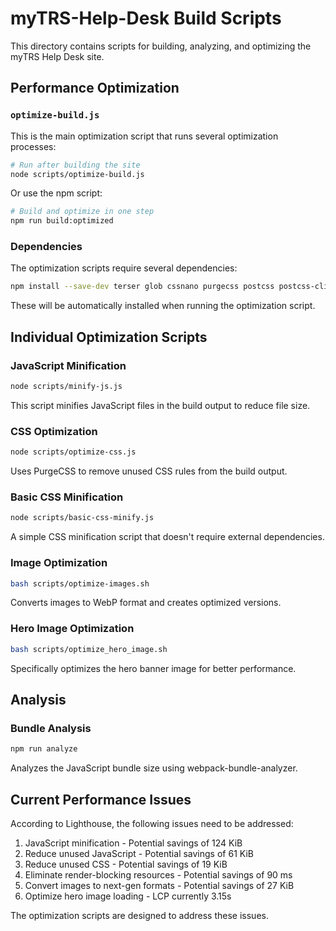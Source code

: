 # myTRS-Help-Desk Build Scripts

This directory contains scripts for building, analyzing, and optimizing the myTRS Help Desk site.

## Performance Optimization

### `optimize-build.js`

This is the main optimization script that runs several optimization processes:

```bash
# Run after building the site
node scripts/optimize-build.js
```

Or use the npm script:

```bash
# Build and optimize in one step
npm run build:optimized
```

### Dependencies

The optimization scripts require several dependencies:

```bash
npm install --save-dev terser glob cssnano purgecss postcss postcss-cli
```

These will be automatically installed when running the optimization script.

## Individual Optimization Scripts

### JavaScript Minification

```bash
node scripts/minify-js.js
```

This script minifies JavaScript files in the build output to reduce file size.

### CSS Optimization

```bash
node scripts/optimize-css.js
```

Uses PurgeCSS to remove unused CSS rules from the build output.

### Basic CSS Minification

```bash
node scripts/basic-css-minify.js
```

A simple CSS minification script that doesn't require external dependencies.

### Image Optimization

```bash
bash scripts/optimize-images.sh
```

Converts images to WebP format and creates optimized versions.

### Hero Image Optimization

```bash
bash scripts/optimize_hero_image.sh
```

Specifically optimizes the hero banner image for better performance.

## Analysis

### Bundle Analysis

```bash
npm run analyze
```

Analyzes the JavaScript bundle size using webpack-bundle-analyzer.

## Current Performance Issues

According to Lighthouse, the following issues need to be addressed:

1. JavaScript minification - Potential savings of 124 KiB
2. Reduce unused JavaScript - Potential savings of 61 KiB
3. Reduce unused CSS - Potential savings of 19 KiB
4. Eliminate render-blocking resources - Potential savings of 90 ms
5. Convert images to next-gen formats - Potential savings of 27 KiB
6. Optimize hero image loading - LCP currently 3.15s

The optimization scripts are designed to address these issues.
